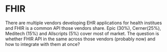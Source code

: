 # FHIR

There are multiple vendors developing EHR applications for health institues and FHIR is a common API those vendors share. Epic (30%), Cerner(25%), Meditech (15%) and Allscripts (5%) cover most of market. The question is whether FHIR API in the same across those vendors (probably now) and how to integrate with them at once?


